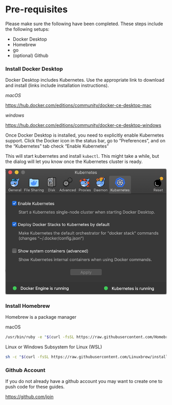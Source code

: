 # Pre-requisites 

Please make sure the following have been completed. These steps include the 
following setups:
- Docker Desktop
- Homebrew
- go
- (optional) Github

### Install Docker Desktop

Docker Desktop includes Kubernetes. Use the appropriate link to download and install (links include installation instructions).

*macOS*

https://hub.docker.com/editions/community/docker-ce-desktop-mac

*windows*

https://hub.docker.com/editions/community/docker-ce-desktop-windows

Once Docker Desktop is installed, you need to explicitly enable Kubernetes support. Click the Docker icon in the status 
bar, go to “Preferences”, and on the “Kubernetes” tab check “Enable Kubernetes”

This will start kubernetes and install `kubectl`.  This might take a while, but the dialog will let you know once the 
Kubernetes cluster is ready.


![Kubernetes Running](screens/docker-desktop-k8s-running.png)
 
### Install Homebrew 
Homebrew is a package manager

macOS
```bash
/usr/bin/ruby -e "$(curl -fsSL https://raw.githubusercontent.com/Homebrew/install/master/install)"
```

Linux or Windows Subsystem for Linux (WSL)
```bash
sh -c "$(curl -fsSL https://raw.githubusercontent.com/Linuxbrew/install/master/install.sh)"
```

### Github Account

If you do not already have a github account you may want to create one to push code for these guides.

https://github.com/join

